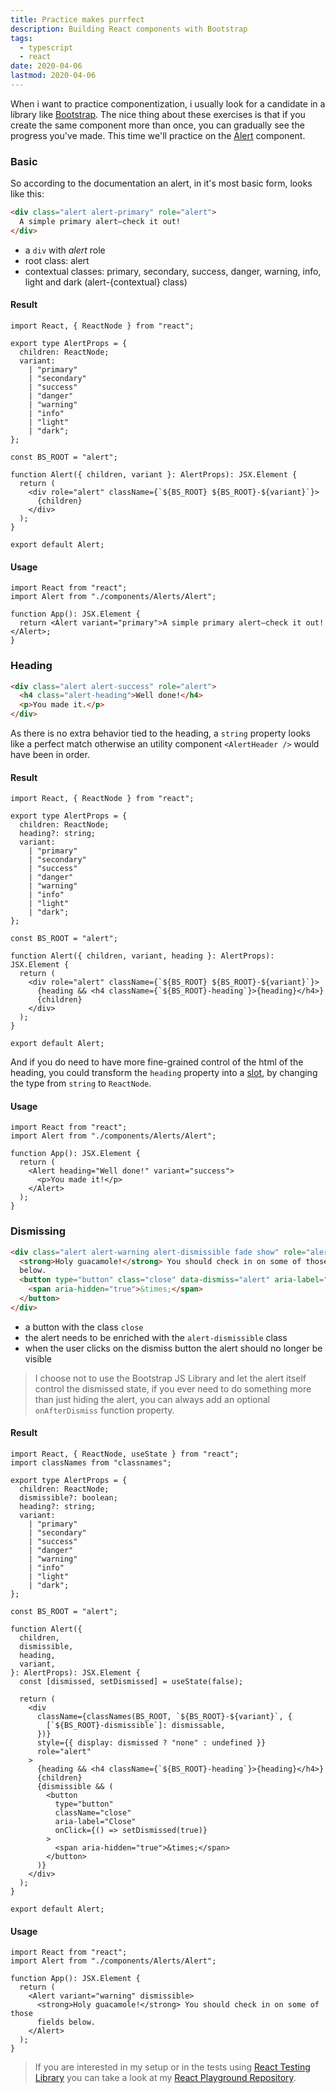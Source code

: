 ```yaml
---
title: Practice makes purrfect
description: Building React components with Bootstrap
tags:
  - typescript
  - react
date: 2020-04-06
lastmod: 2020-04-06
---
```


When i want to practice componentization, i usually look for a candidate in a library like [Bootstrap](https://getbootstrap.com/). The nice thing about these exercises is that if you create the same component more than once, you can gradually see the progress you've made. This time we'll practice on the [Alert](https://getbootstrap.com/docs/4.4/components/alerts/) component.

### Basic

So according to the documentation an alert, in it's most basic form, looks like this:

```html
<div class="alert alert-primary" role="alert">
  A simple primary alert—check it out!
</div>
```

- a `div` with _alert_ role
- root class: alert
- contextual classes: primary, secondary, success, danger, warning, info, light and dark (alert-{contextual} class)

#### Result

```tsx
import React, { ReactNode } from "react";

export type AlertProps = {
  children: ReactNode;
  variant:
    | "primary"
    | "secondary"
    | "success"
    | "danger"
    | "warning"
    | "info"
    | "light"
    | "dark";
};

const BS_ROOT = "alert";

function Alert({ children, variant }: AlertProps): JSX.Element {
  return (
    <div role="alert" className={`${BS_ROOT} ${BS_ROOT}-${variant}`}>
      {children}
    </div>
  );
}

export default Alert;
```

#### Usage

```tsx
import React from "react";
import Alert from "./components/Alerts/Alert";

function App(): JSX.Element {
  return <Alert variant="primary">A simple primary alert—check it out!</Alert>;
}
```

### Heading

```html
<div class="alert alert-success" role="alert">
  <h4 class="alert-heading">Well done!</h4>
  <p>You made it.</p>
</div>
```

As there is no extra behavior tied to the heading, a `string` property looks like a perfect match otherwise an utility component `<AlertHeader />` would have been in order.

#### Result

```tsx
import React, { ReactNode } from "react";

export type AlertProps = {
  children: ReactNode;
  heading?: string;
  variant:
    | "primary"
    | "secondary"
    | "success"
    | "danger"
    | "warning"
    | "info"
    | "light"
    | "dark";
};

const BS_ROOT = "alert";

function Alert({ children, variant, heading }: AlertProps): JSX.Element {
  return (
    <div role="alert" className={`${BS_ROOT} ${BS_ROOT}-${variant}`}>
      {heading && <h4 className={`${BS_ROOT}-heading`}>{heading}</h4>}
      {children}
    </div>
  );
}

export default Alert;
```

And if you do need to have more fine-grained control of the html of the heading, you could transform the `heading` property into a [slot](https://daveceddia.com/pluggable-slots-in-react-components/), by changing the type from `string` to `ReactNode`.

#### Usage

```tsx
import React from "react";
import Alert from "./components/Alerts/Alert";

function App(): JSX.Element {
  return (
    <Alert heading="Well done!" variant="success">
      <p>You made it!</p>
    </Alert>
  );
}
```

### Dismissing

```html
<div class="alert alert-warning alert-dismissible fade show" role="alert">
  <strong>Holy guacamole!</strong> You should check in on some of those fields
  below.
  <button type="button" class="close" data-dismiss="alert" aria-label="Close">
    <span aria-hidden="true">&times;</span>
  </button>
</div>
```

- a button with the class `close`
- the alert needs to be enriched with the `alert-dismissible` class
- when the user clicks on the dismiss button the alert should no longer be visible

> I choose not to use the Bootstrap JS Library and let the alert itself control the dismissed state, if you ever need to do something more than just hiding the alert, you can always add an optional `onAfterDismiss` function property.

#### Result

```tsx
import React, { ReactNode, useState } from "react";
import classNames from "classnames";

export type AlertProps = {
  children: ReactNode;
  dismissible?: boolean;
  heading?: string;
  variant:
    | "primary"
    | "secondary"
    | "success"
    | "danger"
    | "warning"
    | "info"
    | "light"
    | "dark";
};

const BS_ROOT = "alert";

function Alert({
  children,
  dismissible,
  heading,
  variant,
}: AlertProps): JSX.Element {
  const [dismissed, setDismissed] = useState(false);

  return (
    <div
      className={classNames(BS_ROOT, `${BS_ROOT}-${variant}`, {
        [`${BS_ROOT}-dismissible`]: dismissable,
      })}
      style={{ display: dismissed ? "none" : undefined }}
      role="alert"
    >
      {heading && <h4 className={`${BS_ROOT}-heading`}>{heading}</h4>}
      {children}
      {dismissible && (
        <button
          type="button"
          className="close"
          aria-label="Close"
          onClick={() => setDismissed(true)}
        >
          <span aria-hidden="true">&times;</span>
        </button>
      )}
    </div>
  );
}

export default Alert;
```

#### Usage

```tsx
import React from "react";
import Alert from "./components/Alerts/Alert";

function App(): JSX.Element {
  return (
    <Alert variant="warning" dismissible>
      <strong>Holy guacamole!</strong> You should check in on some of those
      fields below.
    </Alert>
  );
}
```

> If you are interested in my setup or in the tests using [React Testing Library](https://testing-library.com/docs/react-testing-library/intro) you can take a look at my [React Playground Repository](https://github.com/tommarien/react-playground/blob/master/src/components/Alert.tsx).
